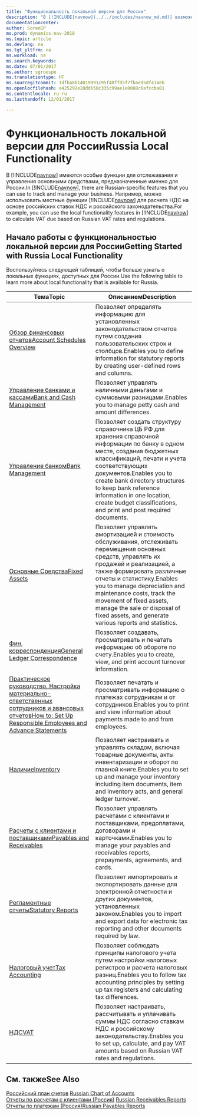 ```yaml
---
title: "Функциональность локальной версии для России"
description: "В [!INCLUDE[navnow](../../includes/navnow_md.md)] возможен расчет НДС согласно ставкам и нормам России."
documentationcenter: 
author: SorenGP
ms.prod: dynamics-nav-2018
ms.topic: article
ms.devlang: na
ms.tgt_pltfrm: na
ms.workload: na
ms.search.keywords: 
ms.date: 07/01/2017
ms.author: sgroespe
ms.translationtype: HT
ms.sourcegitcommit: 1dfba8b14019991c95f40ffd5f7fbaed5df414eb
ms.openlocfilehash: a425292e28dd650c335c99ae1e0088c6afccba01
ms.contentlocale: ru-ru
ms.lasthandoff: 12/01/2017

---
```

# <a name="russia-local-functionality"></a><span data-ttu-id="68df6-103">Функциональность локальной версии для России</span><span class="sxs-lookup"><span data-stu-id="68df6-103">Russia Local Functionality</span></span>
<span data-ttu-id="68df6-104">В [!INCLUDE[navnow](../../includes/navnow_md.md)] имеются особые функции для отслеживания и управления основными средствами, предназначенные именно для России.</span><span class="sxs-lookup"><span data-stu-id="68df6-104">In [!INCLUDE[navnow](../../includes/navnow_md.md)], there are Russian-specific features that you can use to track and manage your business.</span></span> <span data-ttu-id="68df6-105">Например, можно использовать местные функции [!INCLUDE[navnow](../../includes/navnow_md.md)] для расчета НДС на основе российских ставок НДС и российского законодательства.</span><span class="sxs-lookup"><span data-stu-id="68df6-105">For example, you can use the local functionality features in [!INCLUDE[navnow](../../includes/navnow_md.md)] to calculate VAT due based on Russian VAT rates and regulations.</span></span>

## <a name="getting-started-with-russia-local-functionality"></a><span data-ttu-id="68df6-106">Начало работы с функциональностью локальной версии для России</span><span class="sxs-lookup"><span data-stu-id="68df6-106">Getting Started with Russia Local Functionality</span></span>  
 <span data-ttu-id="68df6-107">Воспользуйтесь следующей таблицей, чтобы больше узнать о локальных функциях, доступных для России.</span><span class="sxs-lookup"><span data-stu-id="68df6-107">Use the following table to learn more about local functionality that is available for Russia.</span></span>  

|<span data-ttu-id="68df6-108">Тема</span><span class="sxs-lookup"><span data-stu-id="68df6-108">Topic</span></span>|<span data-ttu-id="68df6-109">Описанием</span><span class="sxs-lookup"><span data-stu-id="68df6-109">Description</span></span>|  
|-----------|---------------------------------------|  
|[<span data-ttu-id="68df6-110">Обзор финансовых отчетов</span><span class="sxs-lookup"><span data-stu-id="68df6-110">Account Schedules Overview</span></span>](account-schedules-overview.md)|<span data-ttu-id="68df6-111">Позволяет определять информацию для установленных законодательством отчетов путем создания пользовательских строк и столбцов.</span><span class="sxs-lookup"><span data-stu-id="68df6-111">Enables you to define information for statutory reports by creating user-defined rows and columns.</span></span>|  
|[<span data-ttu-id="68df6-112">Управление банками и кассами</span><span class="sxs-lookup"><span data-stu-id="68df6-112">Bank and Cash Management</span></span>](bank-and-cash-management.md)|<span data-ttu-id="68df6-113">Позволяет управлять наличными деньгами и суммовыми разницами.</span><span class="sxs-lookup"><span data-stu-id="68df6-113">Enables you to manage petty cash and amount differences.</span></span>|  
|[<span data-ttu-id="68df6-114">Управление банком</span><span class="sxs-lookup"><span data-stu-id="68df6-114">Bank Management</span></span>](bank-management.md)|<span data-ttu-id="68df6-115">Позволяет создать структуру справочника ЦБ РФ для хранения справочной информации по банку в одном месте, создания бюджетных классификаций, печати и учета соответствующих документов.</span><span class="sxs-lookup"><span data-stu-id="68df6-115">Enables you to create bank directory structures to keep bank reference information in one location, create budget classifications, and print and post required documents.</span></span>|  
|[<span data-ttu-id="68df6-116">Основные Средства</span><span class="sxs-lookup"><span data-stu-id="68df6-116">Fixed Assets</span></span>](fixed-assets.md)|<span data-ttu-id="68df6-117">Позволяет управлять амортизацией и стоимость обслуживания, отслеживать перемещения основных средств, управлять их продажей и реализацией, а также формировать различные отчеты и статистику.</span><span class="sxs-lookup"><span data-stu-id="68df6-117">Enables you to manage depreciation and maintenance costs, track the movement of fixed assets, manage the sale or disposal of fixed assets, and generate various reports and statistics.</span></span>|  
|[<span data-ttu-id="68df6-118">Фин. корреспонденция</span><span class="sxs-lookup"><span data-stu-id="68df6-118">General Ledger Correspondence</span></span>](general-ledger-correspondence.md)|<span data-ttu-id="68df6-119">Позволяет создавать, просматривать и печатать информацию об обороте по счету.</span><span class="sxs-lookup"><span data-stu-id="68df6-119">Enables you to create, view, and print account turnover information.</span></span>|  
|[<span data-ttu-id="68df6-120">Практическое руководство. Настройка материально-ответственных сотрудников и авансовых отчетов</span><span class="sxs-lookup"><span data-stu-id="68df6-120">How to: Set Up Responsible Employees and Advance Statements</span></span>](how-to-set-up-responsible-employees-and-advance-statements.md)|<span data-ttu-id="68df6-121">Позволяет печатать и просматривать информацию о платежах сотрудникам и от сотрудников.</span><span class="sxs-lookup"><span data-stu-id="68df6-121">Enables you to print and view information about payments made to and from employees.</span></span>|  
|[<span data-ttu-id="68df6-122">Наличие</span><span class="sxs-lookup"><span data-stu-id="68df6-122">Inventory</span></span>](inventory.md)|<span data-ttu-id="68df6-123">Позволяет настраивать и управлять складом, включая товарные документы, акты инвентаризации и оборот по главной книге.</span><span class="sxs-lookup"><span data-stu-id="68df6-123">Enables you to set up and manage your inventory including item documents, item and inventory acts, and general ledger turnover.</span></span>|  
|[<span data-ttu-id="68df6-124">Расчеты с клиентами и поставщиками</span><span class="sxs-lookup"><span data-stu-id="68df6-124">Payables and Receivables</span></span>](payables-and-receivables.md)|<span data-ttu-id="68df6-125">Позволяет управлять расчетами с клиентами и поставщиками, предоплатами, договорами и карточками.</span><span class="sxs-lookup"><span data-stu-id="68df6-125">Enables you to manage your payables and receivables reports, prepayments, agreements, and cards.</span></span>|  
|[<span data-ttu-id="68df6-126">Регламентные отчеты</span><span class="sxs-lookup"><span data-stu-id="68df6-126">Statutory Reports</span></span>](statutory-reports.md)|<span data-ttu-id="68df6-127">Позволяет импортировать и экспортировать данные для электронной отчетности и других документов, установленных законом.</span><span class="sxs-lookup"><span data-stu-id="68df6-127">Enables you to import and export data for electronic tax reporting and other documents required by law.</span></span>|  
|[<span data-ttu-id="68df6-128">Налоговый учет</span><span class="sxs-lookup"><span data-stu-id="68df6-128">Tax Accounting</span></span>](tax-accounting.md)|<span data-ttu-id="68df6-129">Позволяет соблюдать принципы налогового учета путем настройки налоговых регистров и расчета налоговых разниц.</span><span class="sxs-lookup"><span data-stu-id="68df6-129">Enables you to follow tax accounting principles by setting up tax registers and calculating tax differences.</span></span>|  
|[<span data-ttu-id="68df6-130">НДС</span><span class="sxs-lookup"><span data-stu-id="68df6-130">VAT</span></span>](vat.md)|<span data-ttu-id="68df6-131">Позволяет настраивать, рассчитывать и уплачивать суммы НДС согласно ставкам НДС и российскому законодательству.</span><span class="sxs-lookup"><span data-stu-id="68df6-131">Enables you to set up, calculate, and pay VAT amounts based on Russian VAT rates and regulations.</span></span>|  

## <a name="see-also"></a><span data-ttu-id="68df6-132">См. также</span><span class="sxs-lookup"><span data-stu-id="68df6-132">See Also</span></span>  
 <span data-ttu-id="68df6-133">[Российский план счетов](russian-chart-of-accounts.md) </span><span class="sxs-lookup"><span data-stu-id="68df6-133">[Russian Chart of Accounts](russian-chart-of-accounts.md) </span></span>  
 <span data-ttu-id="68df6-134">[Отчеты по расчетам с клиентами (Россия)](russian-receivables-reports.md) </span><span class="sxs-lookup"><span data-stu-id="68df6-134">[Russian Receivables Reports](russian-receivables-reports.md) </span></span>  
 [<span data-ttu-id="68df6-135">Отчеты по платежам (Россия)</span><span class="sxs-lookup"><span data-stu-id="68df6-135">Russian Payables Reports</span></span>](russian-payables-reports.md)

